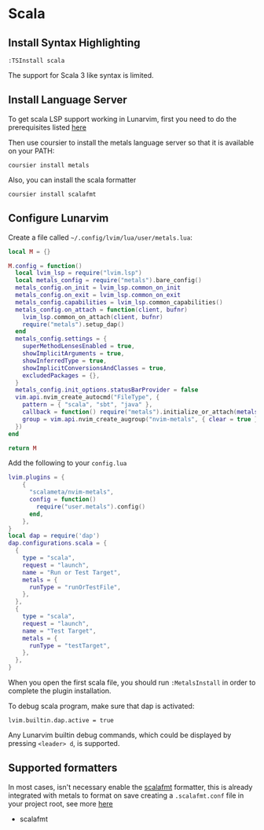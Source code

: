 # Scala

## Install Syntax Highlighting

```vim
:TSInstall scala
```

The support for Scala 3 like syntax is limited.

## Install Language Server

To get scala LSP support working in Lunarvim, first you need to do the prerequisites listed [here](https://github.com/scalameta/nvim-metals#prerequisites)

Then use coursier to install the metals language server so that it is available on your PATH:

`coursier install metals`

Also, you can install the scala formatter

`coursier install scalafmt`

## Configure Lunarvim

Create a file called `~/.config/lvim/lua/user/metals.lua`:

```lua
local M = {}

M.config = function()
  local lvim_lsp = require("lvim.lsp")
  local metals_config = require("metals").bare_config()
  metals_config.on_init = lvim_lsp.common_on_init
  metals_config.on_exit = lvim_lsp.common_on_exit
  metals_config.capabilities = lvim_lsp.common_capabilities()
  metals_config.on_attach = function(client, bufnr)
    lvim_lsp.common_on_attach(client, bufnr)
    require("metals").setup_dap()
  end
  metals_config.settings = {
    superMethodLensesEnabled = true,
    showImplicitArguments = true,
    showInferredType = true,
    showImplicitConversionsAndClasses = true,
    excludedPackages = {},
  }
  metals_config.init_options.statusBarProvider = false
  vim.api.nvim_create_autocmd("FileType", {
    pattern = { "scala", "sbt", "java" },
    callback = function() require("metals").initialize_or_attach(metals_config) end,
    group = vim.api.nvim_create_augroup("nvim-metals", { clear = true }),
  })
end

return M
```

Add the following to your `config.lua`

```lua
lvim.plugins = {
    {
      "scalameta/nvim-metals",
      config = function()
        require("user.metals").config()
      end,
    },
}
local dap = require('dap')
dap.configurations.scala = {
  {
    type = "scala",
    request = "launch",
    name = "Run or Test Target",
    metals = {
      runType = "runOrTestFile",
    },
  },
  {
    type = "scala",
    request = "launch",
    name = "Test Target",
    metals = {
      runType = "testTarget",
    },
  },
}
```

When you open the first scala file, you should run `:MetalsInstall` in order to complete the plugin installation.

To debug scala program, make sure that dap is activated:

```
lvim.builtin.dap.active = true
```

Any Lunarvim builtin debug commands, which could be displayed by pressing `<leader> d`, is supported.

## Supported formatters

In most cases, isn't necessary enable the [scalafmt](https://scalameta.org/scalafmt/) formatter, this is already integrated with metals to format on save creating a `.scalafmt.conf` file in your project root, see more [here](https://scalameta.org/scalafmt/docs/configuration.html)

- scalafmt
